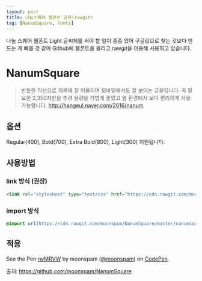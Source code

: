 ```yaml
---
layout: post
title: 나눔스퀘어 웹폰트 공유(rawgit)
tag: [NanumSquare, Fonts]
---
```


나눔 스퀘어 웹폰트 Light 글씨체를 써야 할 일이 종종 있어 구글링으로 찾는 것보다 만드는 게 빠를 것 같아 Github에 웹폰트를 올리고 rawgit을 이용해 사용하고 있습니다.

# NanumSquare

> 반듯한 직선으로 제목에 잘 어울리며 모바일에서도 잘 보이는 글꼴입니다. 꼭 필요한 2,350자만을 추려 용량을 가볍게 줄였고 웹 환경에서 보다 편리하게 사용 가능합니다. <http://hangeul.naver.com/2016/nanum>

## 옵션

Regular(400), Bold(700), Extra Bold(800), Light(300) 지원됩니다.

## 사용방법

### link 방식 (권장)

``` html
<link rel="stylesheet" type="text/css" href="https://cdn.rawgit.com/moonspam/NanumSquare/master/nanumsquare.css">
```

### import 방식

``` css
@import url(https://cdn.rawgit.com/moonspam/NanumSquare/master/nanumsquare.css);
```

## 적용

<p data-height="350" data-theme-id="dark" data-slug-hash="rwMRVW" data-default-tab="result" data-user="moonspam" data-embed-version="2" data-pen-title="rwMRVW" class="codepen">See the Pen <a href="https://codepen.io/moonspam/pen/rwMRVW/">rwMRVW</a> by moonspam (<a href="https://codepen.io/moonspam">@moonspam</a>) on <a href="https://codepen.io">CodePen</a>.</p>
<script async="async" src="//codepen.io/assets/embed/ei.js"></script>

출처: <https://github.com/moonspam/NanumSquare>